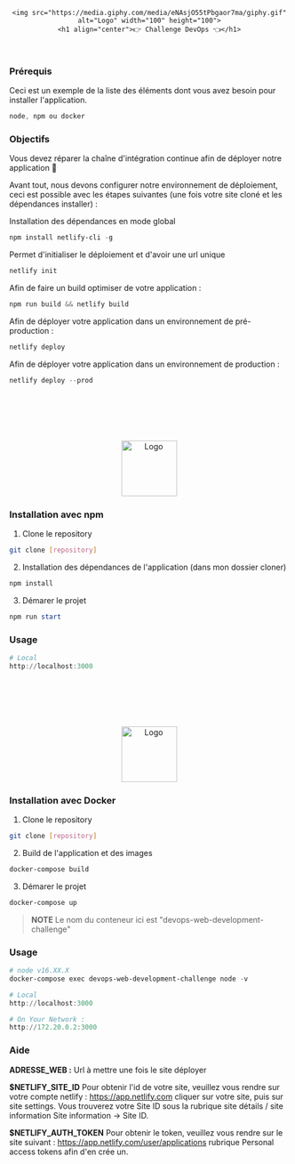 <!-- PROJECT -->
<div align="center">

    <img src="https://media.giphy.com/media/eNAsjO55tPbgaor7ma/giphy.gif" alt="Logo" width="100" height="100">
    <h1 align="center">👉 Challenge DevOps 👈</h1>

</div>

<br/>

<!-- PREREQUISITES -->

### Prérequis

Ceci est un exemple de la liste des éléments dont vous avez besoin pour installer l'application.

```powershell
node, npm ou docker
```

### Objectifs

Vous devez réparer la chaîne d'intégration continue afin de déployer notre application 🚀

Avant tout, nous devons configurer notre environnement de déploiement, ceci est possible avec les étapes suivantes (une fois votre site cloné et les dépendances installer) :

Installation des dépendances en mode global

```powershell
npm install netlify-cli -g
```

Permet d'initialiser le déploiement et d'avoir une url unique

```powershell
netlify init
```

Afin de faire un build optimiser de votre application :

```powershell
npm run build && netlify build
```

Afin de déployer votre application dans un environnement de pré-production :

```powershell
netlify deploy
```

Afin de déployer votre application dans un environnement de production :

```powershell
netlify deploy --prod
```

<div align="center" style="margin-top:100px">
    <img src="https://blog.oxiane.com/wp-content/uploads/2017/02/npm-logo.png" alt="Logo" width="auto" height="100">
</div>

<!-- USAGE -->

### Installation avec npm

1. Clone le repository

```sh
git clone [repository]
```

2. Installation des dépendances de l'application (dans mon dossier cloner)

```powershell
npm install
```

3. Démarer le projet

```powershell
npm run start
```

### Usage

```powershell
# Local
http://localhost:3000
```

<div align="center" style="margin-top:100px">
    <img src="https://i.pinimg.com/originals/f5/5e/80/f55e8059ea945abfd6804b887dd4a0af.gif" alt="Logo" width="100" height="100">
</div>

### Installation avec Docker

1. Clone le repository

```sh
git clone [repository]
```

2. Build de l'application et des images

```powershell
docker-compose build
```

3. Démarer le projet

```powershell
docker-compose up
```

> **NOTE** Le nom du conteneur ici est "devops-web-development-challenge"

### Usage

```powershell
# node v16.XX.X
docker-compose exec devops-web-development-challenge node -v

# Local
http://localhost:3000

# On Your Network :
http://172.20.0.2:3000
```

### Aide

**ADRESSE_WEB :**
Url à mettre une fois le site déployer

**$NETLIFY_SITE_ID**
Pour obtenir l'id de votre site, veuillez vous rendre sur votre compte netlify : https://app.netlify.com cliquer sur votre site, puis sur site settings. Vous trouverez votre Site ID sous la rubrique site détails / site information
Site information -> Site ID.

**$NETLIFY_AUTH_TOKEN**
Pour obtenir le token, veuillez vous rendre sur le site suivant :
https://app.netlify.com/user/applications rubrique Personal access tokens afin d'en crée un.
